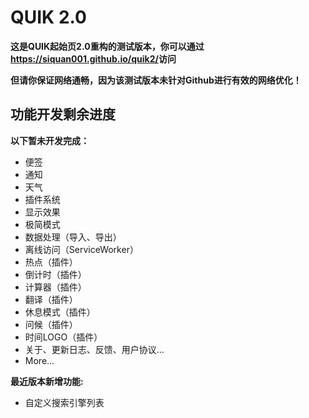 # QUIK 2.0

__这是QUIK起始页2.0重构的测试版本，你可以通过<https://siquan001.github.io/quik2/>访问__

__但请你保证网络通畅，因为该测试版本未针对Github进行有效的网络优化！__

## 功能开发剩余进度
__以下暂未开发完成：__
- 便签
- 通知
- 天气
- 插件系统
- 显示效果
- 极简模式
- 数据处理（导入、导出）
- 离线访问（ServiceWorker）
- 热点（插件）
- 倒计时（插件）
- 计算器（插件）
- 翻译（插件）
- 休息模式（插件）
- 问候（插件）
- 时间LOGO（插件）
- 关于、更新日志、反馈、用户协议...
- More...

__最近版本新增功能:__
- 自定义搜索引擎列表